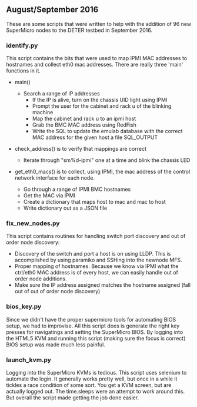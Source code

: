 ## August/September 2016

These are some scripts that were written to help with the addition of 96 new
SuperMicro nodes to the DETER testbed in September 2016.


### identify.py

This script contains the bits that were used to map IPMI MAC addresses
to hostnames and collect eth0 mac addresses.  There are really three
'main' functions in it.

 * main()
   * Search a range of IP addresses
	 * If the IP is alive, turn on the chassis UID light using IPMI
     * Prompt the user for the cabinet and rack u of the blinking machine
	 * Map the cabinet and rack u to an ipmi host
	 * Grab the BMC MAC address using RedFish
	 * Write the SQL to update the emulab database with the correct MAC address
	   for the given host a file SQL_OUTPUT

 * check_address() is to verify that mappings are correct
   * Iterate through "sm%d-ipmi" one at a time and blink the chassis LED

 * get_eth0_macs() is to collect, using IPMI, the mac address of the
   control network interface for each node.
    * Go through a range of IPMI BMC hostnames
	* Get the MAC via IPMI
	* Create a dictionary that maps host to mac and mac to host
	* Write dictionary out as a JSON file

### fix_new_nodes.py

This script contains routines for handling switch port discovery and
out of order node discovery:

 * Discovery of the switch and port a host is on using LLDP.  This is
   accomplished by using paramiko and SSHing into the newnode MFS.
 * Proper mapping of hostnames.  Because we know via IPMI what the ctrl/eth0 MAC
   address is of every host, we can easily handle out of order node additions.
 * Make sure the IP address assigned matches the hostname assigned
   (fall out of out of order node discovery)

### bios_key.py

Since we didn't have the proper supermicro tools for automating BIOS
setup, we had to improvise.  All this script does is generate the
right key presses for navigatings and setting the SuperMicro BIOS.  By
logging into the HTML5 KVM and running this script (making sure the
focus is correct) BIOS setup was made much less painful.

### launch_kvm.py

Logging into the SuperMicro KVMs is tedious.  This script uses
selenium to automate the login.  It generally works pretty well, but
once in a while it tickles a race condition of some sort.  You get a
KVM screen, but are actually logged out.  The time.sleeps were an
attempt to work around this.  But overall the script made getting the
job done easier.
